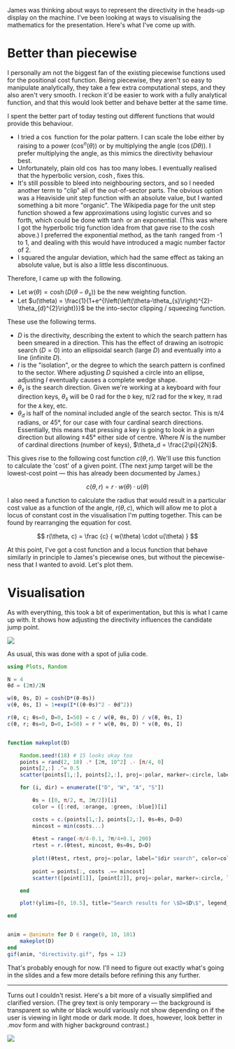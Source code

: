 James was thinking about ways to represent the directivity in the heads-up display on the machine. I've been looking at ways to visualising the mathematics for the presentation. Here's what I've come up with.

# Better than piecewise

I personally am not the biggest fan of the existing piecewise functions used for the positional cost function. Being piecewise, they aren't so easy to manipulate analytically, they take a few extra computational steps, and they also aren't very smooth. I reckon it'd be easier to work with a fully analytical function, and that this would look better and behave better at the same time.

I spent the better part of today testing out different functions that would provide this behaviour.

- I tried a $\cos$ function for the polar pattern. I can scale the lobe either by raising to a power ($\cos^n(\theta)$) or by multiplying the angle ($\cos(D\theta)$). I prefer multiplying the angle, as this mimics the directivity behaviour best.
- Unfortunately, plain old $\cos$ has too many lobes. I eventually realised that the hyperbolic version, $\cosh$, fixes this.
- It's still possible to bleed into neighbouring sectors, and so I needed another term to "clip" all of the out-of-sector parts. The obvious option was a Heaviside unit step function with an absolute value, but I wanted something a bit more "organic". The Wikipedia page for the unit step function showed a few approximations using logistic curves and so forth, which could be done with $\tanh$ or an exponential. (This was where I got the hyperbolic trig function idea from that gave rise to the $\cosh$ above.) I preferred the exponential method, as the $\tanh$ ranged from -1 to 1, and dealing with this would have introduced a magic number factor of 2.
- I squared the angular deviation, which had the same effect as taking an absolute value, but is also a little less discontinuous.

Therefore, I came up with the following.

- Let $w(\theta) = \cosh\left(D\left(\theta-\theta_s\right)\right)$ be the new weighting function.
- Let $u(\theta) = \frac{1}{1+e^{I\left(\left(\theta-\theta_{s}\right)^{2}-\theta_{d}^{2}\right)}}$ be the into-sector clipping / squeezing function.

These use the following terms.

- $D$ is the directivity, describing the extent to which the search pattern has been smeared in a direction. This has the effect of drawing an isotropic search ($D=0$) into an ellipsoidal search (large $D$) and eventually into a line (infinite $D$).
- $I$ is the "isolation", or the degree to which the search pattern is confined to the sector. Where adjusting $D$ squished a circle into an ellipse, adjusting $I$ eventually causes a complete wedge shape.
- $\theta_s$ is the search direction. Given we're working at a keyboard with four direction keys, $\theta_s$ will be 0 rad for the `D` key, π/2 rad for the `W` key, π rad for the `A` key, etc.
- $\theta_d$ is half of the nominal included angle of the search sector. This is π/4 radians, or 45°, for our case with four cardinal search directions. Essentially, this means that pressing a key is going to look in a given direction but allowing ±45° either side of centre. Where $N$ is the number of cardinal directions (number of keys), $\theta_d = \frac{2\pi}{2N}$.

This gives rise to the following cost function $c(\theta, r)$. We'll use this function to calculate the 'cost' of a given point. (The next jump target will be the lowest-cost point — this has already been documented by James.)

$$
 c(\theta, r) = r \cdot w(\theta) \cdot u(\theta) 
$$

I also need a function to calculate the radius that would result in a particular cost value as a function of the angle, $r(\theta, c)$, which will allow me to plot a locus of constant cost in the visualisation I'm putting together. This can be found by rearranging the equation for cost.

$$
 r(\theta, c) = \frac {c} { w(\theta) \cdot u(\theta) }
$$

At this point, I've got a cost function and a locus function that behave similarly in principle to James's piecewise ones, but without the piecewise-ness that I wanted to avoid. Let's plot them.

# Visualisation

As with everything, this took a bit of experimentation, but this is what I came up with. It shows how adjusting the directivity influences the candidate jump point.

![](directivity.gif)

As usual, this was done with a spot of julia code.

```julia
using Plots, Random

N = 4
θd = (2π)/2N

w(θ, θs, D) = cosh(D*(θ-θs))
v(θ, θs, I) = 1+exp(I*((θ-θs)^2 - θd^2))

r(θ, c; θs=0, D=0, I=50) = c / w(θ, θs, D) / v(θ, θs, I)
c(θ, r; θs=0, D=0, I=50) = r * w(θ, θs, D) * v(θ, θs, I)


function makeplot(D)

	Random.seed!(18) # 15 looks okay too
	points = rand(2, 10) .* [2π, 10^2] .- [π/4, 0]
	points[2,:] .^= 0.5
	scatter(points[1,:], points[2,:], proj=:polar, marker=:circle, label="all points")

	for (i, dir) = enumerate(["D", "W", "A", "S"])

		θs = ([0, π/2, π, 3π/2])[i]
		color = ([:red, :orange, :green, :blue])[i]

		costs = c.(points[1,:], points[2,:], θs=θs, D=D)
		mincost = min(costs...)
		
		θtest = range(-π/4-0.1, 7π/4+0.1, 200)
		rtest = r.(θtest, mincost, θs=θs, D=D)
		
		plot!(θtest, rtest, proj=:polar, label="$dir search", color=color)
		
		point = points[:, costs .== mincost]
		scatter!([point[1]], [point[2]], proj=:polar, marker=:circle, label="$dir point", color=color)

	end

	plot!(ylims=[0, 10.5], title="Search results for \$D=$D\$", legend_position=:topright)

end


anim = @animate for D ∈ range(0, 10, 101)
	makeplot(D)
end
gif(anim, "directivity.gif", fps = 12)
```

That's probably enough for now. I'll need to figure out exactly what's going in the slides and a few more details before refining this any further.

---

Turns out I couldn't resist. Here's a bit more of a visually simplified and clarified version. (The grey text is only temporary — the background is transparent so white or black would variously not show depending on if the user is viewing in light mode or dark mode. It does, however, look better in .mov form and with higher background contrast.)

![](directivity%201.gif)